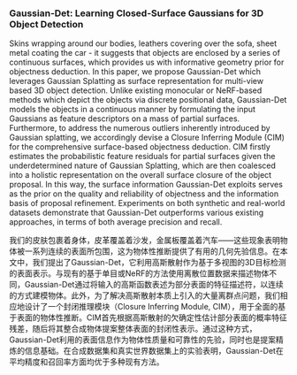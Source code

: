 ### Gaussian-Det: Learning Closed-Surface Gaussians for 3D Object Detection

Skins wrapping around our bodies, leathers covering over the sofa, sheet metal coating the car - it suggests that objects are enclosed by a series of continuous surfaces, which provides us with informative geometry prior for objectness deduction. In this paper, we propose Gaussian-Det which leverages Gaussian Splatting as surface representation for multi-view based 3D object detection. Unlike existing monocular or NeRF-based methods which depict the objects via discrete positional data, Gaussian-Det models the objects in a continuous manner by formulating the input Gaussians as feature descriptors on a mass of partial surfaces. Furthermore, to address the numerous outliers inherently introduced by Gaussian splatting, we accordingly devise a Closure Inferring Module (CIM) for the comprehensive surface-based objectness deduction. CIM firstly estimates the probabilistic feature residuals for partial surfaces given the underdetermined nature of Gaussian Splatting, which are then coalesced into a holistic representation on the overall surface closure of the object proposal. In this way, the surface information Gaussian-Det exploits serves as the prior on the quality and reliability of objectness and the information basis of proposal refinement. Experiments on both synthetic and real-world datasets demonstrate that Gaussian-Det outperforms various existing approaches, in terms of both average precision and recall.

我们的皮肤包裹着身体，皮革覆盖着沙发，金属板覆盖着汽车——这些现象表明物体被一系列连续的表面所包围，这为物体性推断提供了有用的几何先验信息。在本文中，我们提出了Gaussian-Det，它利用高斯散射作为基于多视图的3D目标检测的表面表示。与现有的基于单目或NeRF的方法使用离散位置数据来描述物体不同，Gaussian-Det通过将输入的高斯函数表述为部分表面的特征描述符，以连续的方式建模物体。此外，为了解决高斯散射本质上引入的大量离群点问题，我们相应地设计了一个封闭推理模块（Closure Inferring Module, CIM），用于全面的基于表面的物体性推断。CIM首先根据高斯散射的欠确定性估计部分表面的概率特征残差，随后将其整合成物体提案整体表面的封闭性表示。通过这种方式，Gaussian-Det利用的表面信息作为物体性质量和可靠性的先验，同时也是提案精炼的信息基础。在合成数据集和真实世界数据集上的实验表明，Gaussian-Det在平均精度和召回率方面均优于多种现有方法。
